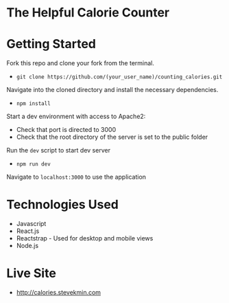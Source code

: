 # The Helpful Calorie Counter
# Getting Started 
Fork this repo and clone your fork from the terminal.  
- `git clone https://github.com/(your_user_name)/counting_calories.git`  

Navigate into the cloned directory and install the necessary dependencies.  
- `npm install`  

Start a dev environment with access to Apache2:  
- Check that port is directed to 3000  
- Check that the root directory of the server is set to the public folder  

Run the `dev` script to start dev server  
- `npm run dev`  

Navigate to `localhost:3000` to use the application

# Technologies Used
- Javascript 
- React.js
- Reactstrap - Used for desktop and mobile views
- Node.js

# Live Site 
- http://calories.stevekmin.com
